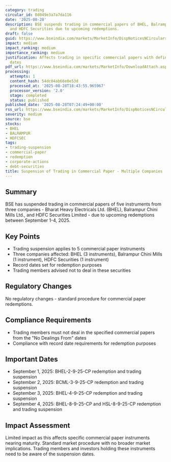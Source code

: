 ```yaml
---
category: trading
circular_id: 8d049e3a7a7da116
date: '2025-08-28'
description: BSE suspends trading in commercial papers of BHEL, Balrampur Chini Mills,
  and HDFC Securities due to upcoming redemptions.
draft: false
guid: https://www.bseindia.com/markets/MarketInfo/DispNoticesNCirculars.aspx?Noticeid={7634DBE5-C363-4044-9E1D-700610F2DE6B}&noticeno=20250828-6&dt=08/28/2025&icount=6&totcount=59&flag=0
impact: medium
impact_ranking: medium
importance_ranking: medium
justification: Affects trading in specific commercial papers with defined redemption
  dates
pdf_url: https://www.bseindia.com/markets/MarketInfo/DownloadAttach.aspx?id=20250828-6&attachedId=
processing:
  attempts: 1
  content_hash: 54dc04ab66e0e53d
  processed_at: '2025-08-28T18:43:55.965967'
  processor_version: '2.0'
  stage: completed
  status: published
published_date: '2025-08-28T07:24:49+00:00'
rss_url: https://www.bseindia.com/markets/MarketInfo/DispNoticesNCirculars.aspx?Noticeid={7634DBE5-C363-4044-9E1D-700610F2DE6B}&noticeno=20250828-6&dt=08/28/2025&icount=6&totcount=59&flag=0
severity: medium
source: bse
stocks:
- BHEL
- BALRAMPUR
- HDFCSEC
tags:
- trading-suspension
- commercial-paper
- redemption
- corporate-actions
- debt-securities
title: Suspension of Trading in Commercial Paper - Multiple Companies
---
```


## Summary

BSE has suspended trading in commercial papers of five instruments from three companies - Bharat Heavy Electricals Ltd. (BHEL), Balrampur Chini Mills Ltd., and HDFC Securities Limited - due to upcoming redemptions between September 1-4, 2025.

## Key Points

- Trading suspension applies to 5 commercial paper instruments
- Three companies affected: BHEL (3 instruments), Balrampur Chini Mills (1 instrument), HDFC Securities (1 instrument)
- Record dates set for redemption purposes
- Trading members advised not to deal in these securities

## Regulatory Changes

No regulatory changes - standard procedure for commercial paper redemptions.

## Compliance Requirements

- Trading members must not deal in the specified commercial papers from the "No Dealings From" dates
- Compliance with record date requirements for redemption purposes

## Important Dates

- September 1, 2025: BHEL-2-9-25-CP redemption and trading suspension
- September 2, 2025: BCML-3-9-25-CP redemption and trading suspension
- September 3, 2025: BHEL-4-9-25-CP redemption and trading suspension
- September 4, 2025: BHEL-8-9-25-CP and HSL-8-9-25-CP redemption and trading suspension

## Impact Assessment

Limited impact as this affects specific commercial paper instruments nearing maturity. Standard market procedure with no broader market implications. Trading members and investors holding these instruments need to be aware of the suspension dates.